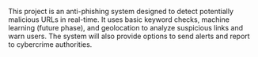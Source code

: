 This project is an anti-phishing system designed to detect potentially malicious URLs in real-time. It uses basic keyword checks, machine learning (future phase), and geolocation to analyze suspicious links and warn users. The system will also provide options to send alerts and report to cybercrime authorities.
